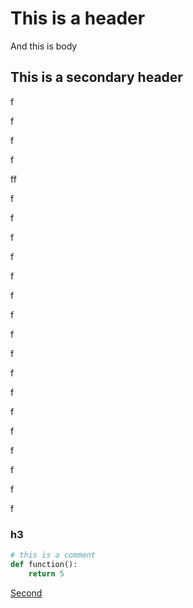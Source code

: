 # This is a header
And this is body

## This is a secondary header
f

f

f

f

ff

f



f

f

f

f

f

f

f

f

f

f

f

f

f

f

f

f

### h3

```python
# this is a comment
def function():
    return 5
```

[Second](http://localhost:3000/#/page/samplepage2)